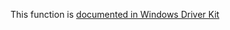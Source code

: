 This function is [documented in Windows Driver Kit](https://learn.microsoft.com/en-us/windows-hardware/drivers/ddi/wdm/nf-wdm-zwquerysymboliclinkobject)
